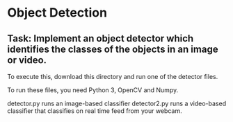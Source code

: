 # Object Detection

## Task: Implement an object detector which identifies the classes of the objects in an image or video.

To execute this, download this directory and run one of the detector files.

To run these files, you need Python 3, OpenCV and Numpy.

detector.py runs an image-based classifier
detector2.py runs a video-based classifier that classifies on real time feed from your webcam.
